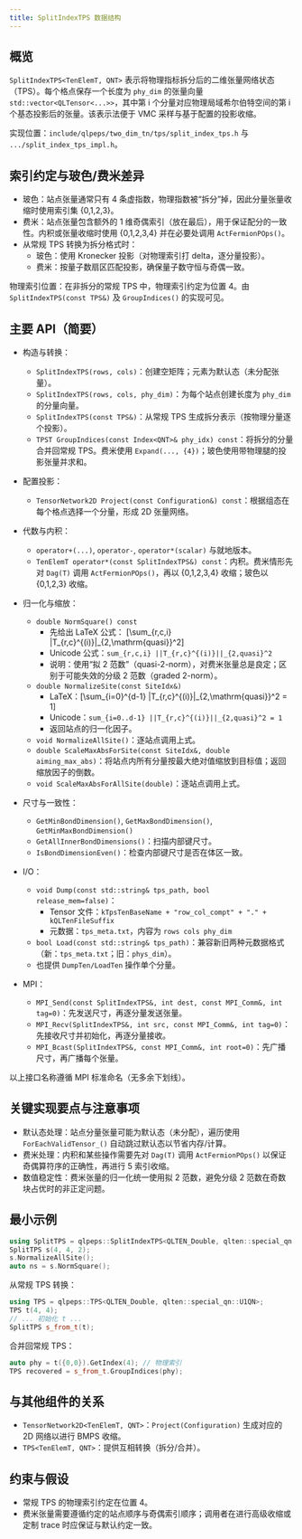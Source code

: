 ```yaml
---
title: SplitIndexTPS 数据结构
---
```


## 概览

`SplitIndexTPS<TenElemT, QNT>` 表示将物理指标拆分后的二维张量网络状态（TPS）。每个格点保存一个长度为 `phy_dim` 的张量向量 `std::vector<QLTensor<...>>`，其中第 i 个分量对应物理局域希尔伯特空间的第 i 个基态投影后的张量。该表示法便于 VMC 采样与基于配置的投影收缩。

实现位置：`include/qlpeps/two_dim_tn/tps/split_index_tps.h` 与 `.../split_index_tps_impl.h`。

## 索引约定与玻色/费米差异

- 玻色：站点张量通常只有 4 条虚指数，物理指数被“拆分”掉，因此分量张量收缩时使用索引集 {0,1,2,3}。
- 费米：站点张量包含额外的 1 维奇偶索引（放在最后），用于保证配分的一致性。内积或张量收缩时使用 {0,1,2,3,4} 并在必要处调用 `ActFermionPOps()`。
- 从常规 TPS 转换为拆分格式时：
  - 玻色：使用 Kronecker 投影（对物理索引打 delta，逐分量投影）。
  - 费米：按量子数扇区匹配投影，确保量子数守恒与奇偶一致。

物理索引位置：在非拆分的常规 TPS 中，物理索引约定为位置 4。由 `SplitIndexTPS(const TPS&)` 及 `GroupIndices()` 的实现可见。

## 主要 API（简要）

- 构造与转换：
  - `SplitIndexTPS(rows, cols)`：创建空矩阵；元素为默认态（未分配张量）。
  - `SplitIndexTPS(rows, cols, phy_dim)`：为每个站点创建长度为 `phy_dim` 的分量向量。
  - `SplitIndexTPS(const TPS&)`：从常规 TPS 生成拆分表示（按物理分量逐个投影）。
  - `TPST GroupIndices(const Index<QNT>& phy_idx) const`：将拆分的分量合并回常规 TPS。费米使用 `Expand(..., {4})`；玻色使用带物理腿的投影张量并求和。

- 配置投影：
  - `TensorNetwork2D Project(const Configuration&) const`：根据组态在每个格点选择一个分量，形成 2D 张量网络。

- 代数与内积：
  - `operator+(...)`, `operator-`, `operator*(scalar)` 与就地版本。
  - `TenElemT operator*(const SplitIndexTPS&) const`：内积。费米情形先对 `Dag(T)` 调用 `ActFermionPOps()`，再以 {0,1,2,3,4} 收缩；玻色以 {0,1,2,3} 收缩。

- 归一化与缩放：
  - `double NormSquare() const`
    - 先给出 LaTeX 公式：
      \[\sum_{r,c,i} \|T_{r,c}^{(i)}\|_{2,\mathrm{quasi}}^2\]
    - Unicode 公式：`sum_{r,c,i} ||T_{r,c}^{(i)}||_{2,quasi}^2`
    - 说明：使用“拟 2 范数”（quasi-2-norm），对费米张量总是良定；区别于可能失效的分级 2 范数（graded 2-norm）。
  - `double NormalizeSite(const SiteIdx&)`
    - LaTeX：\[\sum_{i=0}^{d-1} \|T_{r,c}^{(i)}\|_{2,\mathrm{quasi}}^2 = 1\]
    - Unicode：`sum_{i=0..d-1} ||T_{r,c}^{(i)}||_{2,quasi}^2 = 1`
    - 返回站点的归一化因子。
  - `void NormalizeAllSite()`：逐站点调用上式。
  - `double ScaleMaxAbsForSite(const SiteIdx&, double aiming_max_abs)`：将站点内所有分量按最大绝对值缩放到目标值；返回缩放因子的倒数。
  - `void ScaleMaxAbsForAllSite(double)`：逐站点调用上式。

- 尺寸与一致性：
  - `GetMinBondDimension()`, `GetMaxBondDimension()`, `GetMinMaxBondDimension()`
  - `GetAllInnerBondDimensions()`：扫描内部键尺寸。
  - `IsBondDimensionEven()`：检查内部键尺寸是否在体区一致。

- I/O：
  - `void Dump(const std::string& tps_path, bool release_mem=false)`：
    - Tensor 文件：`kTpsTenBaseName + "row_col_compt" + "." + kQLTenFileSuffix`
    - 元数据：`tps_meta.txt`，内容为 `rows cols phy_dim`
  - `bool Load(const std::string& tps_path)`：兼容新旧两种元数据格式（新：`tps_meta.txt`；旧：`phys_dim`）。
  - 也提供 `DumpTen/LoadTen` 操作单个分量。

- MPI：
  - `MPI_Send(const SplitIndexTPS&, int dest, const MPI_Comm&, int tag=0)`：先发送尺寸，再逐分量发送张量。
  - `MPI_Recv(SplitIndexTPS&, int src, const MPI_Comm&, int tag=0)`：先接收尺寸并初始化，再逐分量接收。
  - `MPI_Bcast(SplitIndexTPS&, const MPI_Comm&, int root=0)`：先广播尺寸，再广播每个张量。

以上接口名称遵循 MPI 标准命名（无多余下划线）。

## 关键实现要点与注意事项

- 默认态处理：站点分量张量可能为默认态（未分配），遍历使用 `ForEachValidTensor_()` 自动跳过默认态以节省内存/计算。
- 费米处理：内积和某些操作需要先对 `Dag(T)` 调用 `ActFermionPOps()` 以保证奇偶算符序的正确性，再进行 5 索引收缩。
- 数值稳定性：费米张量的归一化统一使用拟 2 范数，避免分级 2 范数在奇数块占优时的非正定问题。

## 最小示例

```cpp
using SplitTPS = qlpeps::SplitIndexTPS<QLTEN_Double, qlten::special_qn::U1QN>;
SplitTPS s(4, 4, 2);
s.NormalizeAllSite();
auto ns = s.NormSquare();
```

从常规 TPS 转换：

```cpp
using TPS = qlpeps::TPS<QLTEN_Double, qlten::special_qn::U1QN>;
TPS t(4, 4);
// ... 初始化 t ...
SplitTPS s_from_t(t);
```

合并回常规 TPS：

```cpp
auto phy = t({0,0}).GetIndex(4); // 物理索引
TPS recovered = s_from_t.GroupIndices(phy);
```

## 与其他组件的关系

- `TensorNetwork2D<TenElemT, QNT>`：`Project(Configuration)` 生成对应的 2D 网络以进行 BMPS 收缩。
- `TPS<TenElemT, QNT>`：提供互相转换（拆分/合并）。

## 约束与假设

- 常规 TPS 的物理索引约定在位置 4。
- 费米张量需要遵循约定的站点顺序与奇偶索引顺序；调用者在进行高级收缩或定制 trace 时应保证与默认约定一致。


